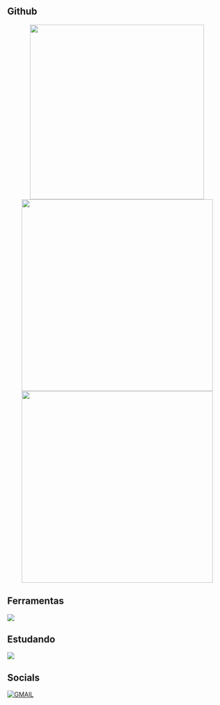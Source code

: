 ## Github
<div align="center">
      <img width="400px" src="https://github-readme-stats.vercel.app/api?username=errori-aurawell&theme=aura&hide_border=true&include_all_commits=false&count_private=false"/>
      <img width="439px" src="https://github-readme-streak-stats.herokuapp.com/?user=errori-aurawell&theme=aura&hide_border=true"/>
      <img width="439px" src="https://github-readme-stats.vercel.app/api/top-langs/?username=errori-aurawell&theme=aura&hide_border=true&hide_progress=true"/>
</div>

## Ferramentas 
<img src="https://skillicons.dev/icons?i=js,react,nodejs,html,css,vscode,github,mysql" />


## Estudando
<img src="https://skillicons.dev/icons?i=ts,java" />

## Socials
[![GMAIL](https://skillicons.dev/icons?i=gmail)](mailto:viniciusavila4080@gmail.com)
